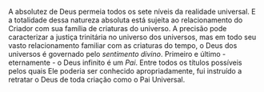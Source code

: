 ﻿A absolutez de Deus permeia todos os sete níveis da realidade universal. E a totalidade dessa natureza absoluta está sujeita ao relacionamento do Criador com sua família de criaturas do universo. A precisão pode caracterizar a justiça trinitária no universo dos universos, mas em todo seu vasto relacionamento familiar com as criaturas do tempo, o Deus dos universos é governado pelo <I>sentimento divino</I>. Primeiro e último - eternamente - o Deus infinito é um <I>Pai</I>. Entre todos os títulos possíveis pelos quais Ele poderia ser conhecido apropriadamente, fui instruído a retratar o Deus de toda criação como o Pai Universal.